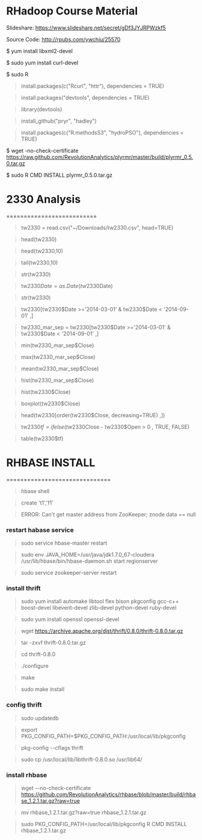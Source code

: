 RHadoop Course Material
=============

Slideshare: https://www.slideshare.net/secret/gDf3JYJRPWzkf5

Source Code: http://rpubs.com/ywchiu/25570


$ yum install libxml2-devel

$ sudo yum install curl-devel

$ sudo R

> install.packages(c("Rcurl", "httr"),  dependencies = TRUE)

> install.packages("devtools", dependencies = TRUE)

> library(devtools)

> install_github("pryr", "hadley")

> install.packages(c("R.methodsS3", "hydroPSO"),  dependencies = TRUE)


$ wget -no-check-certificate  https://raw.github.com/RevolutionAnalytics/plyrmr/master/build/plyrmr_0.5.0.tar.gz

$ sudo R CMD INSTALL plyrmr_0.5.0.tar.gz


# 2330 Analysis
==========================

> tw2330 = read.csv("~/Downloads/tw2330.csv", head=TRUE)

> head(tw2330)

> head(tw2330,10)

> tail(tw2330,10)

> str(tw2330)

> tw2330$Date = as.Date(tw2330$Date)

> str(tw2330)

> tw2330[tw2330$Date >='2014-03-01' & tw2330$Date < '2014-09-01'  ,]

> tw2330_mar_sep = tw2330[tw2330$Date >='2014-03-01' & tw2330$Date < '2014-09-01'  ,]

> min(tw2330_mar_sep$Close)

> max(tw2330_mar_sep$Close)

> mean(tw2330_mar_sep$Close)

> hist(tw2330_mar_sep$Close)

> hist(tw2330$Close)

> boxplot(tw2330$Close)

> head(tw2330[order(tw2330$Close, decreasing=TRUE)  ,])

> tw2330$tf =  ifelse(tw2330$Close - tw2330$Open > 0 , TRUE, FALSE)

> table(tw2330$tf)

# RHBASE INSTALL
==============================
>  hbase shell

> create 't1','f1'

> ERROR: Can't get master address from ZooKeeper; znode data == null
> 
### restart habase service
> sudo service hbase-master restart

> sudo env JAVA_HOME=/usr/java/jdk1.7.0_67-cloudera /usr/lib/hbase/bin/hbase-daemon.sh start regionserver

> sudo service zookeeper-server restart
> 
> 
### install thrift 
> sudo yum install automake libtool flex bison pkgconfig gcc-c++ boost-devel libevent-devel zlib-devel python-devel ruby-devel

> sudo yum install openssl openssl-devel

> wget https://archive.apache.org/dist/thrift/0.8.0/thrift-0.8.0.tar.gz

> tar -zxvf thrift-0.8.0.tar.gz

> cd thrift-0.8.0

> ./configure

> make

> sudo make install
> 
> 
### config thrift
> sudo updatedb

> export PKG_CONFIG_PATH=$PKG_CONFIG_PATH:/usr/local/lib/pkgconfig

> pkg-config --cflags thrift

> sudo cp /usr/local/lib/libthrift-0.8.0.so /usr/lib64/ 
> 
> 
### install rhbase
> wget --no-check-certificate https://github.com/RevolutionAnalytics/rhbase/blob/master/build/rhbase_1.2.1.tar.gz?raw=true

> mv rhbase_1.2.1.tar.gz\?raw\=true rhbase_1.2.1.tar.gz

> sudo PKG_CONFIG_PATH=/usr/local/lib/pkgconfig R CMD INSTALL rhbase_1.2.1.tar.gz
